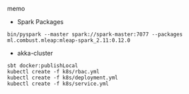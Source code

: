 memo
- Spark Packages
```
bin/pyspark --master spark://spark-master:7077 --packages ml.combust.mleap:mleap-spark_2.11:0.12.0
```

- akka-cluster
```
sbt docker:publishLocal
kubectl create -f k8s/rbac.yml
kubectl create -f k8s/deployment.yml
kubectl create -f k8s/service.yml
```

